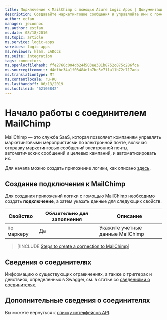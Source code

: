 ```yaml
---
title: Подключение к MailChimp с помощью Azure Logic Apps | Документация Майкрософт
description: Создавайте маркетинговые сообщения и управляйте ими с помощью интерфейсов REST API MailChimp и Azure Logic Apps.
author: ecfan
manager: jeconnoc
ms.author: estfan
ms.date: 08/18/2016
ms.topic: article
ms.service: logic-apps
services: logic-apps
ms.reviewer: klam, LADocs
ms.suite: integration
tags: connectors
ms.openlocfilehash: ffe2760c004db24d503ee381b8752c875c286fca
ms.sourcegitcommit: d4dfbc34a1f03488e1b7bc5e711a11b72c717ada
ms.translationtype: MT
ms.contentlocale: ru-RU
ms.lasthandoff: 06/13/2019
ms.locfileid: "62105842"
---
```

# <a name="get-started-with-the-mailchimp-connector"></a>Начало работы с соединителем MailChimp
MailChimp — это служба SaaS, которая позволяет компаниям управлять маркетинговыми мероприятиями по электронной почте, включая отправку маркетинговых сообщений электронной почты, автоматических сообщений и целевых кампаний, и автоматизировать их.

Для начала можно создать приложение логики, как описано [здесь](../logic-apps/quickstart-create-first-logic-app-workflow.md).

## <a name="create-a-connection-to-mailchimp"></a>Создание подключения к MailChimp
Для создания приложений логики с помощью MailChimp необходимо создать **подключение**, а затем указать данные для следующих свойств.

| Свойство | Обязательно для заполнения | Описание |
| --- | --- | --- |
| по маркеру |Да |Укажите учетные данные MailChimp |

> [!INCLUDE [Steps to create a connection to MailChimp](../../includes/connectors-create-api-mailchimp.md)]
> 


## <a name="connector-specific-details"></a>Сведения о соединителях

Информацию о существующих ограничениях, а также о триггерах и действиях, определенных в Swagger, см. в статье со [сведениями о соединителях](/connectors/mailchimp/).

## <a name="more-connectors"></a>Дополнительные сведения о соединителях
Вы можете вернуться к [списку интерфейсов API](apis-list.md).